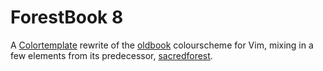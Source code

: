 # ForestBook 8

A [Colortemplate][ct] rewrite of the [oldbook][ob] colourscheme for Vim, mixing
in a few elements from its predecessor, [sacredforest][sf].

[ct]: https://github.com/lifepillar/vim-colortemplate
[ob]: https://github.com/KKPMW/oldbook-vim
[sf]: https://github.com/KKPMW/sacredforest-vim

